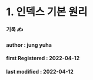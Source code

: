 # 1. 인덱스 기본 원리

**기록 ✍️**

#### author : jung yuha

#### **first Registered : 2022-04-12**

#### last modified : **2022-04-12**
